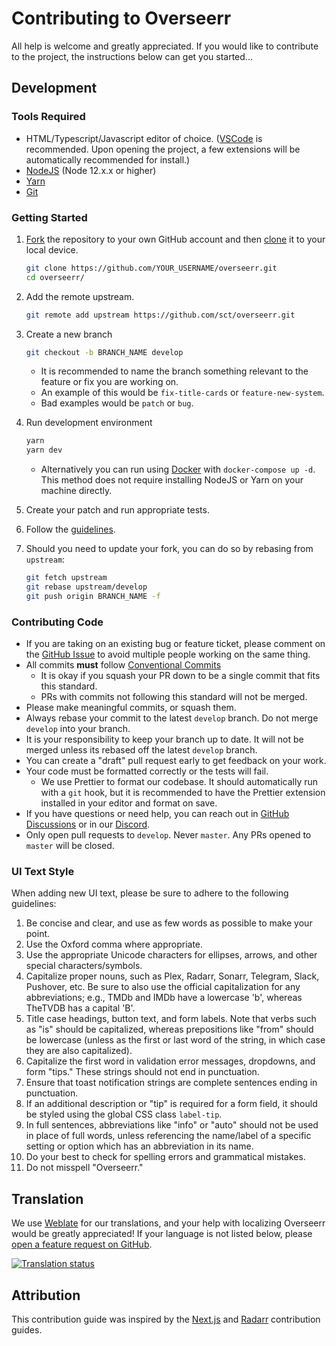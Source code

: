 # Contributing to Overseerr

All help is welcome and greatly appreciated. If you would like to contribute to the project, the instructions below can get you started...

## Development

### Tools Required

- HTML/Typescript/Javascript editor of choice. ([VSCode](https://code.visualstudio.com/) is recommended. Upon opening the project, a few extensions will be automatically recommended for install.)
- [NodeJS](https://nodejs.org/en/download/) (Node 12.x.x or higher)
- [Yarn](https://yarnpkg.com/)
- [Git](https://git-scm.com/downloads)

### Getting Started

1. [Fork](https://help.github.com/articles/fork-a-repo/) the repository to your own GitHub account and then [clone](https://help.github.com/articles/cloning-a-repository/) it to your local device.

   ```bash
   git clone https://github.com/YOUR_USERNAME/overseerr.git
   cd overseerr/
   ```

2. Add the remote upstream.

   ```bash
   git remote add upstream https://github.com/sct/overseerr.git
   ```

3. Create a new branch

   ```bash
   git checkout -b BRANCH_NAME develop
   ```

   - It is recommended to name the branch something relevant to the feature or fix you are working on.
   - An example of this would be `fix-title-cards` or `feature-new-system`.
   - Bad examples would be `patch` or `bug`.

4. Run development environment

   ```bash
   yarn
   yarn dev
   ```

   - Alternatively you can run using [Docker](https://www.docker.com/) with `docker-compose up -d`. This method does not require installing NodeJS or Yarn on your machine directly.

5. Create your patch and run appropriate tests.

6. Follow the [guidelines](#contributing-code).

7. Should you need to update your fork, you can do so by rebasing from `upstream`:

   ```bash
   git fetch upstream
   git rebase upstream/develop
   git push origin BRANCH_NAME -f
   ```

### Contributing Code

- If you are taking on an existing bug or feature ticket, please comment on the [GitHub Issue](https://github.com/sct/overseerr/issues) to avoid multiple people working on the same thing.
- All commits **must** follow [Conventional Commits](https://www.conventionalcommits.org/en/v1.0.0/)
  - It is okay if you squash your PR down to be a single commit that fits this standard.
  - PRs with commits not following this standard will not be merged.
- Please make meaningful commits, or squash them.
- Always rebase your commit to the latest `develop` branch. Do not merge `develop` into your branch.
- It is your responsibility to keep your branch up to date. It will not be merged unless its rebased off the latest `develop` branch.
- You can create a "draft" pull request early to get feedback on your work.
- Your code must be formatted correctly or the tests will fail.
  - We use Prettier to format our codebase. It should automatically run with a `git` hook, but it is recommended to have the Prettier extension installed in your editor and format on save.
- If you have questions or need help, you can reach out in [GitHub Discussions](https://github.com/sct/overseerr/discussions) or in our [Discord](https://discord.gg/PkCWJSeCk7).
- Only open pull requests to `develop`. Never `master`. Any PRs opened to `master` will be closed.

### UI Text Style

When adding new UI text, please be sure to adhere to the following guidelines:

1. Be concise and clear, and use as few words as possible to make your point.
2. Use the Oxford comma where appropriate.
3. Use the appropriate Unicode characters for ellipses, arrows, and other special characters/symbols.
4. Capitalize proper nouns, such as Plex, Radarr, Sonarr, Telegram, Slack, Pushover, etc. Be sure to also use the official capitalization for any abbreviations; e.g., TMDb and IMDb have a lowercase 'b', whereas TheTVDB has a capital 'B'.
5. Title case headings, button text, and form labels. Note that verbs such as "is" should be capitalized, whereas prepositions like "from" should be lowercase (unless as the first or last word of the string, in which case they are also capitalized).
6. Capitalize the first word in validation error messages, dropdowns, and form "tips." These strings should not end in punctuation.
7. Ensure that toast notification strings are complete sentences ending in punctuation.
8. If an additional description or "tip" is required for a form field, it should be styled using the global CSS class `label-tip`.
9. In full sentences, abbreviations like "info" or "auto" should not be used in place of full words, unless referencing the name/label of a specific setting or option which has an abbreviation in its name.
10. Do your best to check for spelling errors and grammatical mistakes.
11. Do not misspell "Overseerr."

## Translation

We use [Weblate](https://hosted.weblate.org/engage/overseerr/) for our translations, and your help with localizing Overseerr would be greatly appreciated! If your language is not listed below, please [open a feature request on GitHub](https://github.com/sct/overseerr/issues/new/choose).

<a href="https://hosted.weblate.org/engage/overseerr/"><img src="https://hosted.weblate.org/widgets/overseerr/-/overseerr-frontend/multi-auto.svg" alt="Translation status" /></a>

## Attribution

This contribution guide was inspired by the [Next.js](https://github.com/vercel/next.js) and [Radarr](https://github.com/Radarr/Radarr) contribution guides.
